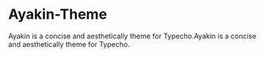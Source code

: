# Ayakin-Theme
Ayakin is a concise and aesthetically theme for Typecho.Ayakin is a concise and aesthetically theme for Typecho.
